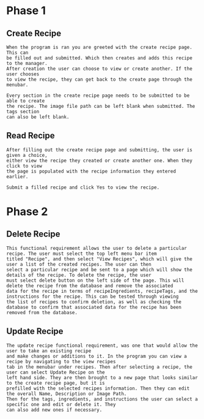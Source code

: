 # Phase 1

## Create Recipe
    When the program is ran you are greeted with the create recipe page. This can 
    be filled out and submitted. Which then creates and adds this recipe to the manager.
    After creation the user can choose to view or create another. If the user chooses 
    to view the recipe, they can get back to the create page through the menubar. 
    
    Every section in the create recipe page needs to be submitted to be able to create
    the recipe. The image file path can be left blank when submitted. The tags section
    can also be left blank. 
## Read Recipe 
    After filling out the create recipe page and submitting, the user is given a choice,
    either view the recipe they created or create another one. When they click to view
    the page is populated with the recipe information they entered earlier.

    Submit a filled recipe and click Yes to view the recipe.

# Phase 2

## Delete Recipe
    This functional requirement allows the user to delete a particular recipe. The user must select the top left menu bar item 
    titled "Recipe", and then select "View Recipes", which will give the user a list of the created recipes. The user can then 
    select a particular recipe and be sent to a page which will show the details of the recipe. To delete the recipe, the user 
    must select delete button on the left side of the page. This will delete the recipe from the database and remove the associated 
    data for the recipe in terms of recipeIngredients, recipeTags, and the instructions for the recipe. This can be tested through viewing 
    the list of recipes to confirm deletion, as well as checking the database to confirm that associated data for the recipe has been
    removed from the database. 
    
## Update Recipe
    The update recipe functional requirement, was one that would allow the user to take an existing recipe
    and make changes or additions to it. In the program you can view a recipe by navigating to the view recipes
    tab in the menubar under recipes. Then after selecting a recipe, the user can select Update Recipe on the
    left hand side. They are then brought to a new page that looks similar to the create recipe page, but it is
    prefilled with the selected recipes information. Then they can edit the overall Name, Description or Image Path.
    Then for the tags, ingredients, and instructions the user can select a specific one and edit or delete it. They
    can also add new ones if necessary.